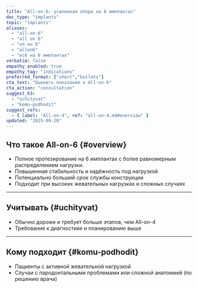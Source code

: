 ```yaml
---
title: "All-on-6: усиленная опора на 6 имплантах"
doc_type: "implants"
topic: "implants"
aliases:
  - "all-on-6"
  - "all on 6"
  - "ол он 6"
  - "allon6"
  - "всё на 6 имплантах"
verbatim: false
empathy_enabled: true
empathy_tag: "indications"
preferred_format: ["short","bullets"]
cta_text: "Оценить показания к All-on-6"
cta_action: "consultation"
suggest_h3:
  - "uchityvat"
  - "komu-podhodit"
suggest_refs:
  - { label: "All-on-4", ref: "all-on-4.md#overview" }
updated: "2025-09-20"
---
```


## Что такое All-on-6 {#overview}
- Полное протезирование на 6 имплантах с более равномерным распределением нагрузки.  
- Повышенная стабильность и надёжность под нагрузкой  
- Потенциально больший срок службы конструкции  
- Подходит при высоких жевательных нагрузках и сложных случаях  

---

## Учитывать {#uchityvat}
<!-- aliases: ["ограничения all-on-6","что учитывать при all-on-6","минусы all on 6"] -->
- Обычно дороже и требует больше этапов, чем All-on-4  
- Требования к диагностике и планированию выше  

---

## Кому подходит {#komu-podhodit}
<!-- aliases: ["кому подходит all-on-6","показания all-on-6","для кого all on 6"] -->
- Пациенты с активной жевательной нагрузкой  
- Случаи с пародонтальными проблемами или сложной анатомией (по решению врача)  
